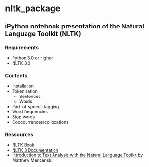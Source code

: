 # nltk_package

## iPython notebook presentation of the Natural Language Toolkit (NLTK) 

### Requirements

* Python 3.0 or higher 
* NLTK 3.0

### Contents

- Installation
- Tokenization
    * Sentences
    * Words
- Part-of-speech tagging
- Word frequencies
- Stop words
- Cooccurrences/collocations

### Ressources

- [NLTK Book](http://www.nltk.org/book/)
- [NLTK 3 Documentation](http://www.nltk.org/)
- [Introduction to Text Analysis with the Natural Language Toolkit](https://idrh.ku.edu/sites/idrh.ku.edu/files/files/djw2014/2014_03_07_KU-IDRH-NLTKWorkshop.pdf) by Matthew Menzenski
